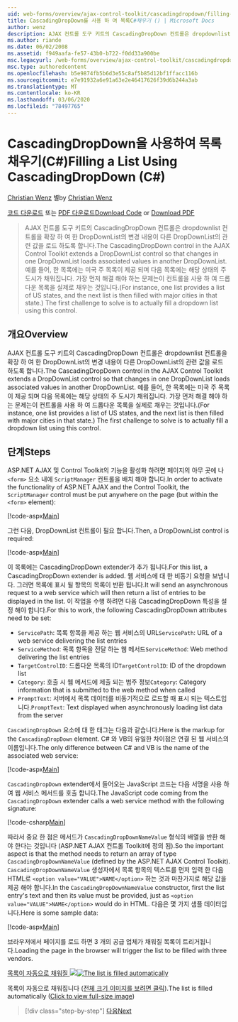 ```yaml
---
uid: web-forms/overview/ajax-control-toolkit/cascadingdropdown/filling-a-list-using-cascadingdropdown-cs
title: CascadingDropDown를 사용 하 여 목록C#채우기 () | Microsoft Docs
author: wenz
description: AJAX 컨트롤 도구 키트의 CascadingDropDown 컨트롤은 dropdownlist 컨트롤을 확장 하 여 한 DropDownList의 변경 내용이 anoth에 연결 된 값을 로드 하도록 합니다.
ms.author: riande
ms.date: 06/02/2008
ms.assetid: f949aafa-fe57-43b0-b722-f0dd33a900be
msc.legacyurl: /web-forms/overview/ajax-control-toolkit/cascadingdropdown/filling-a-list-using-cascadingdropdown-cs
msc.type: authoredcontent
ms.openlocfilehash: b5e9874fb5b6d3e55c8af5b85d12bf1ffacc116b
ms.sourcegitcommit: e7e91932a6e91a63e2e46417626f39d6b244a3ab
ms.translationtype: MT
ms.contentlocale: ko-KR
ms.lasthandoff: 03/06/2020
ms.locfileid: "78497765"
---
```

# <a name="filling-a-list-using-cascadingdropdown-c"></a><span data-ttu-id="ed865-103">CascadingDropDown을 사용하여 목록 채우기(C#)</span><span class="sxs-lookup"><span data-stu-id="ed865-103">Filling a List Using CascadingDropDown (C#)</span></span>

<span data-ttu-id="ed865-104">[Christian Wenz](https://github.com/wenz) 별</span><span class="sxs-lookup"><span data-stu-id="ed865-104">by [Christian Wenz](https://github.com/wenz)</span></span>

<span data-ttu-id="ed865-105">[코드 다운로드](https://download.microsoft.com/download/9/0/7/907760b1-2c60-4f81-aeb6-ca416a573b0d/cascadingdropdown0.cs.zip) 또는 [PDF 다운로드](https://download.microsoft.com/download/2/d/c/2dc10e34-6983-41d4-9c08-f78f5387d32b/cascadingdropdown0CS.pdf)</span><span class="sxs-lookup"><span data-stu-id="ed865-105">[Download Code](https://download.microsoft.com/download/9/0/7/907760b1-2c60-4f81-aeb6-ca416a573b0d/cascadingdropdown0.cs.zip) or [Download PDF](https://download.microsoft.com/download/2/d/c/2dc10e34-6983-41d4-9c08-f78f5387d32b/cascadingdropdown0CS.pdf)</span></span>

> <span data-ttu-id="ed865-106">AJAX 컨트롤 도구 키트의 CascadingDropDown 컨트롤은 dropdownlist 컨트롤을 확장 하 여 한 DropDownList의 변경 내용이 다른 DropDownList의 관련 값을 로드 하도록 합니다.</span><span class="sxs-lookup"><span data-stu-id="ed865-106">The CascadingDropDown control in the AJAX Control Toolkit extends a DropDownList control so that changes in one DropDownList loads associated values in another DropDownList.</span></span> <span data-ttu-id="ed865-107">예를 들어, 한 목록에는 미국 주 목록이 제공 되며 다음 목록에는 해당 상태의 주 도시가 채워집니다. 가장 먼저 해결 해야 하는 문제는이 컨트롤을 사용 하 여 드롭다운 목록을 실제로 채우는 것입니다.</span><span class="sxs-lookup"><span data-stu-id="ed865-107">(For instance, one list provides a list of US states, and the next list is then filled with major cities in that state.) The first challenge to solve is to actually fill a dropdown list using this control.</span></span>

## <a name="overview"></a><span data-ttu-id="ed865-108">개요</span><span class="sxs-lookup"><span data-stu-id="ed865-108">Overview</span></span>

<span data-ttu-id="ed865-109">AJAX 컨트롤 도구 키트의 CascadingDropDown 컨트롤은 dropdownlist 컨트롤을 확장 하 여 한 DropDownList의 변경 내용이 다른 DropDownList의 관련 값을 로드 하도록 합니다.</span><span class="sxs-lookup"><span data-stu-id="ed865-109">The CascadingDropDown control in the AJAX Control Toolkit extends a DropDownList control so that changes in one DropDownList loads associated values in another DropDownList.</span></span> <span data-ttu-id="ed865-110">예를 들어, 한 목록에는 미국 주 목록이 제공 되며 다음 목록에는 해당 상태의 주 도시가 채워집니다. 가장 먼저 해결 해야 하는 문제는이 컨트롤을 사용 하 여 드롭다운 목록을 실제로 채우는 것입니다.</span><span class="sxs-lookup"><span data-stu-id="ed865-110">(For instance, one list provides a list of US states, and the next list is then filled with major cities in that state.) The first challenge to solve is to actually fill a dropdown list using this control.</span></span>

## <a name="steps"></a><span data-ttu-id="ed865-111">단계</span><span class="sxs-lookup"><span data-stu-id="ed865-111">Steps</span></span>

<span data-ttu-id="ed865-112">ASP.NET AJAX 및 Control Toolkit의 기능을 활성화 하려면 페이지의 아무 곳에 나 `<form>` 요소 내에 `ScriptManager` 컨트롤을 배치 해야 합니다.</span><span class="sxs-lookup"><span data-stu-id="ed865-112">In order to activate the functionality of ASP.NET AJAX and the Control Toolkit, the `ScriptManager` control must be put anywhere on the page (but within the `<form>` element):</span></span>

[!code-aspx[Main](filling-a-list-using-cascadingdropdown-cs/samples/sample1.aspx)]

<span data-ttu-id="ed865-113">그런 다음, DropDownList 컨트롤이 필요 합니다.</span><span class="sxs-lookup"><span data-stu-id="ed865-113">Then, a DropDownList control is required:</span></span>

[!code-aspx[Main](filling-a-list-using-cascadingdropdown-cs/samples/sample2.aspx)]

<span data-ttu-id="ed865-114">이 목록에는 CascadingDropDown extender가 추가 됩니다.</span><span class="sxs-lookup"><span data-stu-id="ed865-114">For this list, a CascadingDropDown extender is added.</span></span> <span data-ttu-id="ed865-115">웹 서비스에 대 한 비동기 요청을 보냅니다. 그러면 목록에 표시 될 항목의 목록이 반환 됩니다.</span><span class="sxs-lookup"><span data-stu-id="ed865-115">It will send an asynchronous request to a web service which will then return a list of entries to be displayed in the list.</span></span> <span data-ttu-id="ed865-116">이 작업을 수행 하려면 다음 CascadingDropDown 특성을 설정 해야 합니다.</span><span class="sxs-lookup"><span data-stu-id="ed865-116">For this to work, the following CascadingDropDown attributes need to be set:</span></span>

- <span data-ttu-id="ed865-117">`ServicePath`: 목록 항목을 제공 하는 웹 서비스의 URL</span><span class="sxs-lookup"><span data-stu-id="ed865-117">`ServicePath`: URL of a web service delivering the list entries</span></span>
- <span data-ttu-id="ed865-118">`ServiceMethod`: 목록 항목을 전달 하는 웹 메서드</span><span class="sxs-lookup"><span data-stu-id="ed865-118">`ServiceMethod`: Web method delivering the list entries</span></span>
- <span data-ttu-id="ed865-119">`TargetControlID`: 드롭다운 목록의 ID</span><span class="sxs-lookup"><span data-stu-id="ed865-119">`TargetControlID`: ID of the dropdown list</span></span>
- <span data-ttu-id="ed865-120">`Category`: 호출 시 웹 메서드에 제출 되는 범주 정보</span><span class="sxs-lookup"><span data-stu-id="ed865-120">`Category`: Category information that is submitted to the web method when called</span></span>
- <span data-ttu-id="ed865-121">`PromptText`: 서버에서 목록 데이터를 비동기적으로 로드할 때 표시 되는 텍스트입니다.</span><span class="sxs-lookup"><span data-stu-id="ed865-121">`PromptText`: Text displayed when asynchronously loading list data from the server</span></span>

<span data-ttu-id="ed865-122">`CascadingDropDown` 요소에 대 한 태그는 다음과 같습니다.</span><span class="sxs-lookup"><span data-stu-id="ed865-122">Here is the markup for the `CascadingDropDown` element.</span></span> <span data-ttu-id="ed865-123">C# 와 VB의 유일한 차이점은 연결 된 웹 서비스의 이름입니다.</span><span class="sxs-lookup"><span data-stu-id="ed865-123">The only difference between C# and VB is the name of the associated web service:</span></span>

[!code-aspx[Main](filling-a-list-using-cascadingdropdown-cs/samples/sample3.aspx)]

<span data-ttu-id="ed865-124">`CascadingDropDown` extender에서 들어오는 JavaScript 코드는 다음 서명을 사용 하 여 웹 서비스 메서드를 호출 합니다.</span><span class="sxs-lookup"><span data-stu-id="ed865-124">The JavaScript code coming from the `CascadingDropDown` extender calls a web service method with the following signature:</span></span>

[!code-csharp[Main](filling-a-list-using-cascadingdropdown-cs/samples/sample4.cs)]

<span data-ttu-id="ed865-125">따라서 중요 한 점은 메서드가 `CascadingDropDownNameValue` 형식의 배열을 반환 해야 한다는 것입니다 (ASP.NET AJAX 컨트롤 Toolkit에 정의 됨).</span><span class="sxs-lookup"><span data-stu-id="ed865-125">So the important aspect is that the method needs to return an array of type `CascadingDropDownNameValue` (defined by the ASP.NET AJAX Control Toolkit).</span></span> <span data-ttu-id="ed865-126">`CascadingDropDownNameValue` 생성자에서 목록 항목의 텍스트를 먼저 입력 한 다음 HTML로 `<option value="VALUE">NAME</option>` 하는 것과 마찬가지로 해당 값을 제공 해야 합니다.</span><span class="sxs-lookup"><span data-stu-id="ed865-126">In the `CascadingDropDownNameValue` constructor, first the list entry's text and then its value must be provided, just as `<option value="VALUE">NAME</option>` would do in HTML.</span></span> <span data-ttu-id="ed865-127">다음은 몇 가지 샘플 데이터입니다.</span><span class="sxs-lookup"><span data-stu-id="ed865-127">Here is some sample data:</span></span>

[!code-aspx[Main](filling-a-list-using-cascadingdropdown-cs/samples/sample5.aspx)]

<span data-ttu-id="ed865-128">브라우저에서 페이지를 로드 하면 3 개의 공급 업체가 채워질 목록이 트리거됩니다.</span><span class="sxs-lookup"><span data-stu-id="ed865-128">Loading the page in the browser will trigger the list to be filled with three vendors.</span></span>

<span data-ttu-id="ed865-129">[목록이 자동으로 채워질 ![](filling-a-list-using-cascadingdropdown-cs/_static/image2.png)](filling-a-list-using-cascadingdropdown-cs/_static/image1.png)</span><span class="sxs-lookup"><span data-stu-id="ed865-129">[![The list is filled automatically](filling-a-list-using-cascadingdropdown-cs/_static/image2.png)](filling-a-list-using-cascadingdropdown-cs/_static/image1.png)</span></span>

<span data-ttu-id="ed865-130">목록이 자동으로 채워집니다 ([전체 크기 이미지를 보려면 클릭](filling-a-list-using-cascadingdropdown-cs/_static/image3.png)).</span><span class="sxs-lookup"><span data-stu-id="ed865-130">The list is filled automatically ([Click to view full-size image](filling-a-list-using-cascadingdropdown-cs/_static/image3.png))</span></span>

> [!div class="step-by-step"]
> [<span data-ttu-id="ed865-131">다음</span><span class="sxs-lookup"><span data-stu-id="ed865-131">Next</span></span>](using-cascadingdropdown-with-a-database-cs.md)
